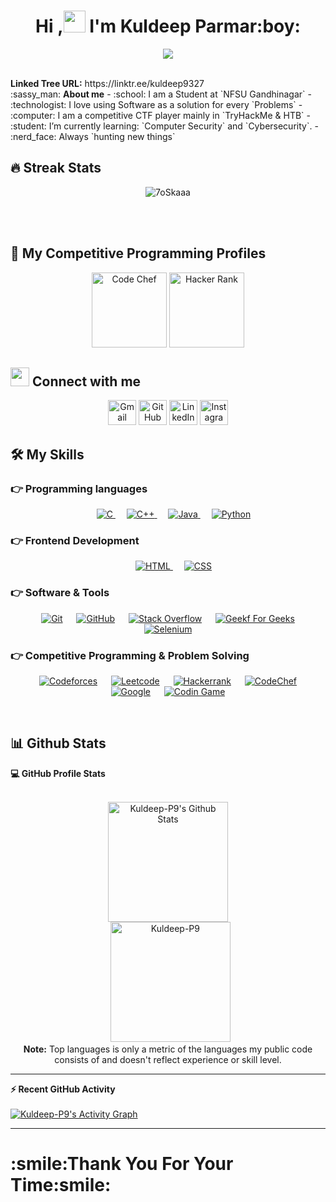 <h1 align="center">Hi ,<img src="https://media.giphy.com/media/hvRJCLFzcasrR4ia7z/giphy.gif" width="35"> I'm Kuldeep Parmar:boy: </h1>
<p align="center">
  <a href="https://github.com/Kuldeep-P9/readme-typing-svg"><img src="https://readme-typing-svg.herokuapp.com?lines=Computer+Science+Student;Competitive+Programmer;DS%20|%20Algorithms%20|%20AWS%20;Likes%20more%20Codechef;Always%20learning%20new%20things&center=true&width=500&height=50"></a>
</p>
<br/>
<b>Linked Tree URL:</b> https://linktr.ee/kuldeep9327 <br/>
:sassy_man:  <b>About me</b>
- :school: I am a Student at `NFSU Gandhinagar`
- :technologist: I love using Software as a solution for every `Problems`
- :computer: I am a competitive CTF player mainly in `TryHackMe & HTB`
- :student: I’m currently learning: `Computer Security` and `Cybersecurity`.
- :nerd_face: Always `hunting new things`

<br>

## 🔥 Streak Stats
<p align="center"><img src="https://github-readme-streak-stats.herokuapp.com/?user=Kuldeep-P9" alt="7oSkaaa" /></p>

<br>
<br>


## 👀 My Competitive Programming Profiles

<p align="center">
  <a href="https://www.codechef.com/users/kuldeep9327"><img src="https://pbs.twimg.com/profile_images/1477930785537605633/ROTVNVz7_400x400.jpg" height="120" width="120" alt="Code Chef"/></a>
  <a href="https://www.hackerrank.com/kuldeep_parmar91"><img src="https://pathrise-website-guide-wp.s3.us-west-1.amazonaws.com/guides/wp-content/uploads/2019/05/22174532/hackerrank-logo.jpg" height="120" width="120" alt="Hacker Rank"/></a>
	
</p>

## <img src="https://media.giphy.com/media/iY8CRBdQXODJSCERIr/giphy.gif" width="30px"> Connect with me
<p align="center">
	<a href="kuldeep.parmar9327@gmail.com"><img img src="https://upload.wikimedia.org/wikipedia/commons/thumb/7/7e/Gmail_icon_%282020%29.svg/2560px-Gmail_icon_%282020%29.svg.png" height="40" width="45" alt="Gmail"/></a>
	<a href="https://github.com/Kuldeep-P9"><img src="https://d1yjjnpx0p53s8.cloudfront.net/styles/logo-thumbnail/s3/042017/untitled-2_5.png?itok=IlsUnu37" height="40" width="45" alt="GitHub"/></a>
	<a href="https://www.linkedin.com/in/7oskaa/"><img src="https://upload.wikimedia.org/wikipedia/commons/thumb/f/f8/LinkedIn_icon_circle.svg/2048px-LinkedIn_icon_circle.svg.png" height="40" width="45" alt="LinkedIn"/></a>
	<a href="https://www.instagram.com/kuldeep_ph9/"><img src="https://toppng.com/uploads/preview/ew-instagram-logo-transparent-related-keywords-logo-instagram-vector-2017-115629178687gobkrzwak.png" height="40" width="45" alt="Instagram"/></a>
</p>




## 🛠️ My Skills

### 👉 Programming languages

<p align="center"> 
  &emsp; 
  <a href="https://www.cprogramming.com/" target="_blank"> 
    <img alt="C" src="https://img.shields.io/badge/C%20-%232370ED.svg?style=plastic&logo=c&logoColor=white">
  </a> 
  &emsp;
  <a href="https://www.w3schools.com/cpp/" target="_blank"> 
    <img alt="C++" src="https://img.shields.io/badge/C++%20-%2300599C.svg?style=plastic&logo=c%2B%2B&logoColor=white">
  </a> 
  &emsp;
  <a href="https://www.java.com" target="_blank"> 
    <img alt="Java" src="https://img.shields.io/badge/Java-%23007396.svg?style=plastic&logo=java&logoColor=white">
  </a>
  &emsp;
   <a href="https://www.python.org" target="_blank">
    <img alt="Python" src="https://img.shields.io/badge/Python%20-%2314354C.svg?style=plastic&logo=python&logoColor=white">
  </a>
</p>

### 👉 Frontend Development
<p align="center"> 
  &emsp; 
  <a href="https://www.w3.org/html/" target="_blank"> 
   <img alt="HTML" src="https://img.shields.io/badge/HTML5%20-%23E34F26.svg?style=plastic&logo=html5&logoColor=white">
  </a>   
  &emsp;
  <a href="https://www.w3schools.com/css/" target="_blank">
    <img alt="CSS" src="https://img.shields.io/badge/CSS%20-%231572B6.svg?style=plastic&logo=css3&logoColor=white">
  </a> 
</p>

 ### 👉 Software & Tools
 
<p align="center">
  &emsp;
    <a href="#"><img alt="Git" src="https://img.shields.io/badge/Git%20-%23F05033.svg?style=plastic&logo=git&logoColor=white"></a>
  &emsp;
    <a href="#"><img alt="GitHub" src="https://img.shields.io/badge/github-%23181717.svg?style=plastic&logo=github&logoColor=white"></a>
  &emsp;
    <a href="#"><img alt="Stack Overflow" src="https://img.shields.io/badge/-Stack%20Overflow-FE7A16?style=plastic&logo=stack-overflow&logoColor=white"></a>
  &emsp;
    <a href="#"><img alt="Geekf For Geeks" src="https://img.shields.io/badge/geeksforgeeks-%230F9D58.svg?style=plastic&logo=geeksforgeeks&logoColor=white"></a>
  &emsp;
    <a href="#"><img alt="Selenium" src="https://img.shields.io/badge/selenium-%2343B02A.svg?&style=plastic&logo=selenium&logoColor=white"></a>
</p>



 ### 👉 Competitive Programming & Problem Solving
 
<p align="center">
  &emsp;
    <a href="#"><img alt = "Codeforces" src="https://img.shields.io/badge/codeforces%20-%231F8ACB.svg?style=plastic&logo=codeforces&logoColor=white" /></a>	
  &emsp;
    <a href="#"><img alt = "Leetcode" src="https://img.shields.io/badge/leetcode%20-%23FFA116.svg?style=plastic&logo=leetcode&logoColor=black" /></a>
  &emsp;
    <a href="#"><img alt = "Hackerrank" src="https://img.shields.io/badge/hackerrank-%232EC866.svg?style=plastic&logo=hackerrank&logoColor=white" /></a>
  &emsp;
    <a href="#"><img alt = "CodeChef" src="https://img.shields.io/badge/codechef-%235B4638.svg?style=plastic&logo=codechef&logoColor=white" /></a>
  &emsp;
    <a href="#"><img alt = "Google" src="https://img.shields.io/badge/google-%234285F4.svg?style=plastic&logo=google&logoColor=white" /></a>
  &emsp;
    <a href="#"><img alt = "Codin Game" src="https://img.shields.io/badge/codingame-%23F2BB13.svg?&style=plastic&logo=codingame&logoColor=black" /></a>
</p>



<br/>

## 📊 Github Stats



  <summary><b>💻 GitHub Profile Stats</b></summary>
  <br/>
  <p align="center">
    <a href="https://github.com/Kuldeep-P9/github-readme-stats"><img alt="Kuldeep-P9's Github Stats" src="https://github-readme-stats.vercel.app/api?username=Kuldeep-P9&show_icons=true&count_private=true&theme=algolia" height="192px"/></a>
<br/>
  &nbsp;
	  <img src="https://github-readme-stats.vercel.app/api/top-langs?username=Kuldeep-P9&langs_count=10&show_icons=true&locale=en&layout=compact&theme=algolia" alt="Kuldeep-P9" height="192px"/>
  <br/>
  <b>Note:</b> Top languages is only a metric of the languages my public code consists of and doesn't reflect experience or skill level.
  </p>

----

  <summary><b>⚡ Recent GitHub Activity</b></summary>
  <br/>
   <a href="https://github.com/Kuldeep-P9"><img alt="Kuldeep-P9's Activity Graph" src="https://activity-graph.herokuapp.com/graph?username=Kuldeep-P9&custom_title=Kuldeep-P9's%20Contribution%20Graph&theme=react-dark" /></a>
  <br/>
<hr/>
<h1>:smile:Thank You For Your Time:smile:</h1>
